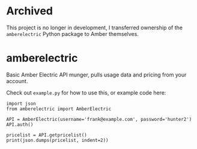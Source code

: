 # Archived

This project is no longer in development, I transferred ownership of the `amberelectric` Python package to Amber themselves.

# amberelectric 

Basic Amber Electric API munger, pulls usage data and pricing from your account.

Check out `example.py` for how to use this, or example code here:

    import json
    from amberelectric import AmberElectric

    API = AmberElectric(username='frank@example.com', password='hunter2')
    API.auth()

    pricelist = API.getpricelist()
    print(json.dumps(pricelist, indent=2))
